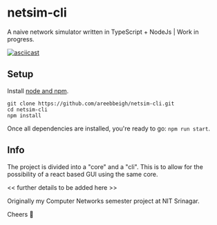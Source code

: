 # netsim-cli
A naive network simulator written in TypeScript + NodeJs | Work in progress.

[![asciicast](https://asciinema.org/a/409313.svg)](https://asciinema.org/a/409313)

## Setup
Install [node and npm](https://www.digitalocean.com/community/tutorials/how-to-install-node-js-on-ubuntu-18-04).

```
git clone https://github.com/areebbeigh/netsim-cli.git
cd netsim-cli
npm install
```

Once all dependencies are installed, you're ready to go: `npm run start`.

## Info
The project is divided into a "core" and a "cli". This is to allow for the possibility of a react based GUI using the same core.

<< further details to be added here >>

Originally my Computer Networks semester project at NIT Srinagar.

Cheers :tea:
